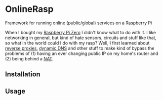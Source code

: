# OnlineRasp
Framework for running online (public/global) services on a Raspberry Pi

When I bought my [Raspberry Pi Zero](https://www.raspberrypi.org/products/raspberry-pi-zero/) I didn't know what to do with it. I like networking in general, but kind of hate sensors, circuits and stuff like that, so what in the world could I do with my rasp? Well, I first learned about [reverse proxies](https://en.wikipedia.org/wiki/Reverse_proxy), [dynamic DNS](https://www.cloudflare.com/learning/dns/glossary/dynamic-dns/) and other stuff to make kind of bypass the problems of (1) having an ever changing public IP on my home's router and (2) being behind a [NAT](https://en.wikipedia.org/wiki/Network_address_translation).

## Installation


## Usage

